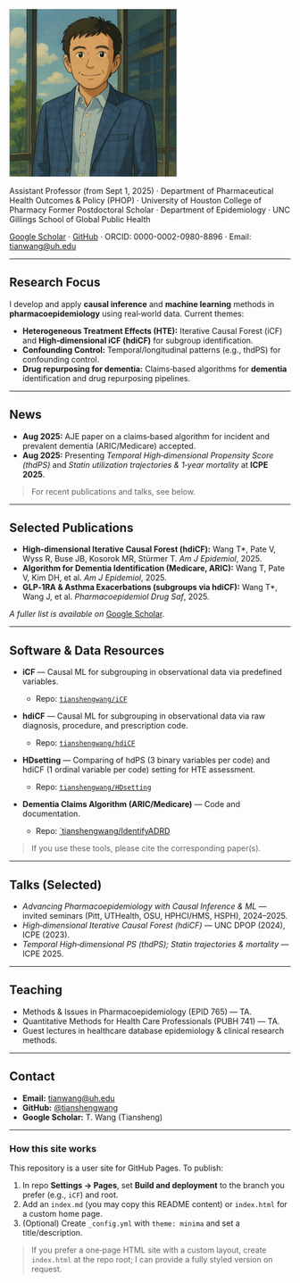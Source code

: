<img src = images/Tian_UHAP.jpg width=300>

Assistant Professor (from Sept 1, 2025) · Department of Pharmaceutical Health Outcomes & Policy (PHOP) · University of Houston College of Pharmacy
Former Postdoctoral Scholar · Department of Epidemiology · UNC Gillings School of Global Public Health

[Google Scholar](https://scholar.google.com/citations?user=JYtT5K8AAAAJ&hl=en) · [GitHub](https://github.com/tianshengwang) · ORCID: 0000-0002-0980-8896 · Email: [tianwang@uh.edu](mailto:tianwang@uh.edu)

---

## Research Focus

I develop and apply **causal inference** and **machine learning** methods in **pharmacoepidemiology** using real‑world data. Current themes:

* **Heterogeneous Treatment Effects (HTE):** Iterative Causal Forest (iCF) and **High‑dimensional iCF (hdiCF)** for subgroup identification.
* **Confounding Control:** Temporal/longitudinal patterns (e.g., thdPS) for confounding control.
* **Drug repurposing for dementia:** Claims‑based algorithms for **dementia** identification and drug repurposing pipelines.

---

## News

* **Aug 2025:** AJE paper on a claims‑based algorithm for incident and prevalent dementia (ARIC/Medicare) accepted.
* **Aug 2025:** Presenting *Temporal High‑dimensional Propensity Score (thdPS)* and *Statin utilization trajectories & 1‑year mortality* at **ICPE 2025**.

> For recent publications and talks, see below.

---

## Selected Publications

* **High‑dimensional Iterative Causal Forest (hdiCF):** Wang T\*, Pate V, Wyss R, Buse JB, Kosorok MR, Stürmer T. *Am J Epidemiol*, 2025.
* **Algorithm for Dementia Identification (Medicare, ARIC):** Wang T, Pate V, Kim DH, et al. *Am J Epidemiol*, 2025.
* **GLP‑1RA & Asthma Exacerbations (subgroups via hdiCF):** Wang T\*, Wang J, et al. *Pharmacoepidemiol Drug Saf*, 2025.

*A fuller list is available on* [Google Scholar](https://scholar.google.com/citations?user=JYtT5K8AAAAJ&hl=en).

---

## Software & Data Resources

* **iCF** — Causal ML for subgrouping in observational data via predefined variables.

  * Repo: [`tianshengwang/iCF`](https://github.com/tianshengwang/iCF)

* **hdiCF** — Causal ML for subgrouping in observational data via raw diagnosis, procedure, and prescription code.

  * Repo: [`tianshengwang/hdiCF`](https://github.com/tianshengwang/hdiCF)
   
* **HDsetting** — Comparing of hdPS (3 binary variables per code) and hdiCF (1 ordinal variable per code) setting for HTE assessment.

  * Repo: [`tianshengwang/HDsetting`](https://github.com/tianshengwang/HDsetting)
* **Dementia Claims Algorithm (ARIC/Medicare)** — Code and documentation.

  * Repo: [`tianshengwang/IdentifyADRD](https://github.com/tianshengwang/IdentifyADRD)

> If you use these tools, please cite the corresponding paper(s).

---

## Talks (Selected)

* *Advancing Pharmacoepidemiology with Causal Inference & ML* — invited seminars (Pitt, UTHealth, OSU, HPHCI/HMS, HSPH), 2024–2025.
* *High‑dimensional Iterative Causal Forest (hdiCF)* — UNC DPOP (2024), ICPE (2023).
* *Temporal High‑dimensional PS (thdPS); Statin trajectories & mortality* — ICPE 2025.

---

## Teaching

* Methods & Issues in Pharmacoepidemiology (EPID 765) — TA.
* Quantitative Methods for Health Care Professionals (PUBH 741) — TA.
* Guest lectures in healthcare database epidemiology & clinical research methods.

---

## Contact

* **Email:** [tianwang@uh.edu](mailto:tianwang@uh.edu)
* **GitHub:** [@tianshengwang](https://github.com/tianshengwang)
* **Google Scholar:** T. Wang (Tiansheng)

---

### How this site works

This repository is a user site for GitHub Pages. To publish:

1. In repo **Settings → Pages**, set **Build and deployment** to the branch you prefer (e.g., `iCF`) and root.
2. Add an `index.md` (you may copy this README content) or `index.html` for a custom home page.
3. (Optional) Create `_config.yml` with `theme: minima` and set a title/description.

> If you prefer a one‑page HTML site with a custom layout, create `index.html` at the repo root; I can provide a fully styled version on request.
